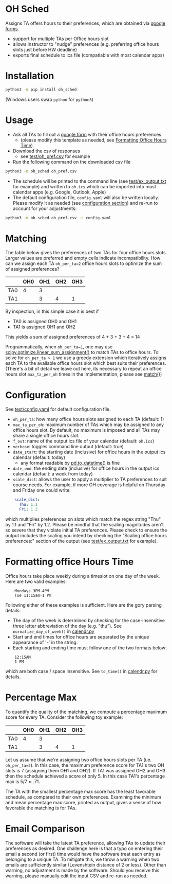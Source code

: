 # OH Sched

Assigns TA offers hours to their preferences, which are obtained via [google forms](https://docs.google.com/forms/d/1Wm82XnLux83t3pZvLMcAhuiJZKEEsbs4kcqXnotI5bs/template/preview).  
- support for multiple TAs per Office hours slot
- allows instructor to "nudge" preferences (e.g. preferring office hours slots just before HW deadline)
- exports final schedule to ics file (compatiable with most calendar apps)

# Installation
```bash
python3 -m pip install oh_sched
```

(Windows users swap `python` for `python3`)

# Usage
- Ask all TAs to fill out a [google form](https://docs.google.com/forms/d/1Wm82XnLux83t3pZvLMcAhuiJZKEEsbs4kcqXnotI5bs/template/preview) with their office hours preferences
  - (please modify this template as needed, see [Formatting Office Hours Time](#formatting-office-hours-time))
- Download the csv of responses
  - see [test/oh_pref.csv](test/oh_prefs.csv) for example 
- Run the following command on the downloaded csv file
```bash
python3 -m oh_sched oh_pref.csv
```
- The schedule will be printed to the command line (see [test/ex_output.txt](test/ex_output.txt) for example) and written to `oh.ics` which can be imported into most calendar apps (e.g. Google, Outlook, Apple)
- The default configuration file, `config.yaml` will also be written locally.  Please modify it as needed (see [configuration section](#configuration)) and re-run to account for your adjustments:
```bash
python3 -m oh_sched oh_pref.csv -c config.yaml
```

# Matching

The table below gives the preferences of two TAs for four office hours slots.  Larger values are preferred and empty cells indicate incompatibility.  How can we assign each TA `oh_per_ta=2` office hours slots to optimize the sum of assigned preferences?

|     | OH0 | OH1 | OH2 | OH3 |
|-----|-----|-----|-----|-----|
| TA0 | 4   | 3   |     |     |
| TA1 |     | 3   | 4   | 1   |

By inspection, in this simple case it is best if 
- TA0 is assigned OH0 and OH1
- TA1 is assigned OH1 and OH2

This yields a sum of assigned preferences of 4 + 3 + 3 + 4 = 14

Programmatically, when `oh_per_ta=1`, one may use [scipy.optimize.linear_sum_assignment()](https://docs.scipy.org/doc/scipy/reference/generated/scipy.optimize.linear_sum_assignment.html) to match TAs to office hours.  To solve for `oh_per_ta > 1` we use a greedy extension which iteratively assigns each TA to the available office hours slot which best suits their preferences.  (There's a bit of detail we leave out here, its necessary to repeat an office hours slot `max_ta_per_oh` times in the implementation, please see [match()](oh_sched/match.py))

# Configuration

See [test/config.yaml](test/config.yaml) for default configuration file.

- `oh_per_ta`: how many office hours slots assigned to each TA (default: 1)
- `max_ta_per_oh`: maximum number of TAs which may be assigned to any office hours slot.  By default, no maximum is imposed and all TAs may share a single office hours slot.
- `f_out`: name of the output ics file of your calendar (default: `oh.ics`)
- `verbose`: toggles command line output (default: true)
- `date_start`: the starting date (inclusive) for office hours in the output ics calendar (default: today)
  - any format readable by [pd.to_datetime()](https://pandas.pydata.org/docs/reference/api/pandas.to_datetime.html) is fine
- `date_end`: the ending date (inclusive) for office hours in the output ics calendar (default: a week from today)
- `scale_dict`: allows the user to apply a multiplier to TA preferences to suit course needs.  For example, if more OH coverage is helpful on Thursday and Friday one could write:
```yaml
    scale_dict:
      Thu: 1.1
      Fri: 1.2
```
which multiplies preferences on slots which match the regex string "Thu" by 1.1 and "Fri" by 1.2.  Please be mindful that the scaling magnitudes aren't so severe that they violate initial TA preferences.  Please check to ensure the output includes the scaling you intend by checking the "Scaling office hours preferences:" section of the output (see [test/ex_output.txt](test/ex_output.txt) for example).

# Formatting office Hours Time

Office hours take place weekly during a timeslot on one day of the week.  Here are two valid examples:
```
    Mondays 3PM-4PM
    Tue 11:15am-1 Pm
```
Following either of these examples is sufficient.  Here are the gory parsing details:

- The day of the week is determined by checking for the case-insensitive three letter abbreviation of the day (e.g. "thu").  See `normalize_day_of_week()` in [calendr.py](oh_sched/calendr.py)
- Start and end times for office hours are separated by the unique appearance of '-' in the string.
- Each starting and ending time must follow one of the two formats below:
```
    12:15AM
    1 PM
```
which are both case / space insensitive.  See `to_time()` in [calendr.py](oh_sched/calendr.py) for details.

# Percentage Max

To quantify the quality of the matching, we compute a percentage maximum score for every TA.  Consider the following toy example:

|     | OH0 | OH1 | OH2 | OH3 |
|-----|-----|-----|-----|-----|
| TA0 | 4   | 3   |     |     |
| TA1 |     | 3   | 4   | 1   |

Let us assume that we're assigning two office hours slots per TA (i.e. `oh_per_ta=2`).  In this case, the maximum preference score for TA1's two OH slots is 7 (assigning them OH1 and OH2).  If TA1 was assigned OH2 and OH3 then the schedule achieved a score of only 5.  In this case TA1's percentage max is $5/7\approx.71$.  

The TA with the smallest percentage max score has the least favorable schedule, as compared to their own preferences.  Examining the minimum and mean percentage max score, printed as output, gives a sense of how favorable the matching is for TAs.

# Email Comparison

The software will take the latest TA preference, allowing TAs to update their preferences as desired.  One challenge here is that a typo on entering their email a second (or first) time would have the software treat each entry as belonging to a unique TA.  To mitigate this, we throw a warning when two emails are sufficiently similar (Levenshtein distance of 2 or less).  Other than warning, no adjustment is made by the software.  Should you receive this warning, please manually edit the input CSV and re-run as needed.